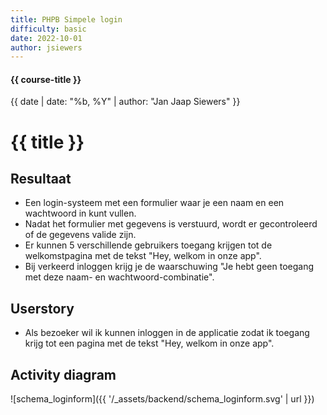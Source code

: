 ```yaml
---
title: PHPB Simpele login
difficulty: basic
date: 2022-10-01
author: jsiewers
---
```


#### {{ course-title }}
{{ date | date: "%b, %Y" | author: "Jan Jaap Siewers" }}

# {{ title }}

## Resultaat
* Een login-systeem met een formulier waar je een naam en een wachtwoord in kunt vullen.
* Nadat het formulier met gegevens is verstuurd, wordt er gecontroleerd of de gegevens valide zijn. 
* Er kunnen 5 verschillende gebruikers toegang krijgen tot de welkomstpagina met de tekst "Hey, welkom in onze app". 
* Bij verkeerd inloggen krijg je de waarschuwing "Je hebt geen toegang met deze naam- en wachtwoord-combinatie".

## Userstory
* Als bezoeker wil ik kunnen inloggen in de applicatie zodat ik toegang krijg tot een pagina met de tekst "Hey, welkom in onze app".

## Activity diagram

![schema_loginform]({{ '/_assets/backend/schema_loginform.svg' | url }})

